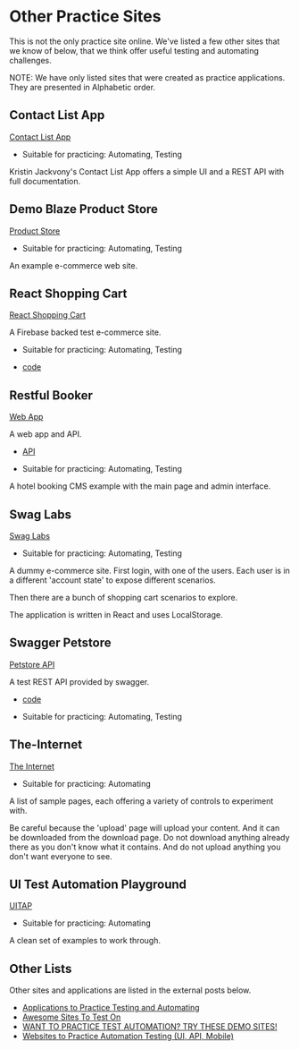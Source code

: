 # Other Practice Sites

<div class="explanation">
        <p>This is not the only practice site online. We've listed a few other
sites that we know of below, that we think offer useful testing and automating challenges.</p>
<p>NOTE: We have only listed sites that were created as practice applications.
They are presented in Alphabetic order.
        </p>
</div>

## Contact List App

[Contact List App](https://thinking-tester-contact-list.herokuapp.com/)

- Suitable for practicing: Automating, Testing

Kristin Jackvony's Contact List App offers a simple UI and a
REST API with full documentation. 

## Demo Blaze Product Store

[Product Store](https://www.demoblaze.com/index.html)

- Suitable for practicing: Automating, Testing

An example e-commerce web site.

## React Shopping Cart

[React Shopping Cart](https://react-shopping-cart-67954.firebaseapp.com/)

A Firebase backed test e-commerce site.

- Suitable for practicing: Automating, Testing

- [code](https://github.com/nadvolod/react-shopping-cart)

## Restful Booker

[Web App](https://automationintesting.online/)

A web app and API.

- [API](https://restful-booker.herokuapp.com/apidoc/index.html)

- Suitable for practicing: Automating, Testing

A hotel booking CMS example with the main page and admin interface.

## Swag Labs

[Swag Labs](https://www.saucedemo.com)

- Suitable for practicing: Automating, Testing

A dummy e-commerce site. First login, with one of the users.
Each user is in a different 'account state' to expose different
scenarios.

Then there are a bunch of shopping cart scenarios to explore.

The application is written in React and uses LocalStorage.

## Swagger Petstore

[Petstore API](https://petstore.swagger.io/)

A test REST API provided by swagger.


- [code](https://github.com/swagger-api/swagger-petstore)

- Suitable for practicing: Automating, Testing

## The-Internet

[The Internet](https://the-internet.herokuapp.com/)

- Suitable for practicing: Automating

A list of sample pages, each offering a variety of controls to experiment with.

Be careful because the 'upload' page will upload your content. And it can be
downloaded from the download page. Do not download anything already there as
you don't know what it contains. And do not upload anything you don't want
everyone to see.

## UI Test Automation Playground

[UITAP](http://uitestingplayground.com/)

- Suitable for practicing: Automating

A clean set of examples to work through.


## Other Lists

Other sites and applications are listed in the external posts below.

- [Applications to Practice Testing and Automating](https://www.eviltester.com/post/applications-to-practice-testing-and-automating/)
- [Awesome Sites To Test On](https://github.com/BMayhew/awesome-sites-to-test-on)  
- [WANT TO PRACTICE TEST AUTOMATION? TRY THESE DEMO SITES!](https://automationpanda.com/2021/12/29/want-to-practice-test-automation-try-these-demo-sites/)
- [Websites to Practice Automation Testing (UI, API, Mobile)](https://ultimateqa.com/dummy-automation-websites/)